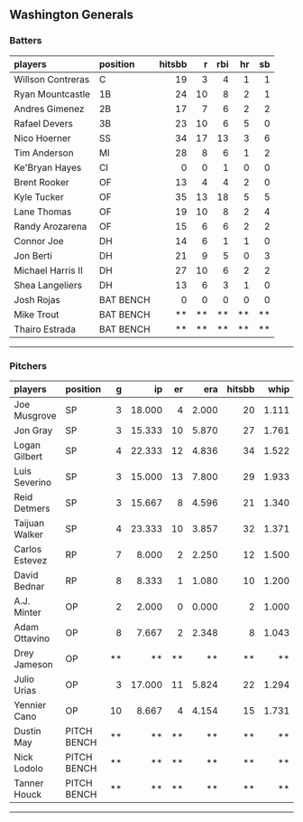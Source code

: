 ## Washington Generals

### Batters

 
|players           |position  | hitsbb|  r| rbi| hr| sb| 
|:-----------------|:---------|------:|--:|---:|--:|--:| 
|Willson Contreras |C         |     19|  3|   4|  1|  1| 
|Ryan Mountcastle  |1B        |     24| 10|   8|  2|  1| 
|Andres Gimenez    |2B        |     17|  7|   6|  2|  2| 
|Rafael Devers     |3B        |     23| 10|   6|  5|  0| 
|Nico Hoerner      |SS        |     34| 17|  13|  3|  6| 
|Tim Anderson      |MI        |     28|  8|   6|  1|  2| 
|Ke'Bryan Hayes    |CI        |      0|  0|   1|  0|  0| 
|Brent Rooker      |OF        |     13|  4|   4|  2|  0| 
|Kyle Tucker       |OF        |     35| 13|  18|  5|  5| 
|Lane Thomas       |OF        |     19| 10|   8|  2|  4| 
|Randy Arozarena   |OF        |     15|  6|   6|  2|  2| 
|Connor Joe        |DH        |     14|  6|   1|  1|  0| 
|Jon Berti         |DH        |     21|  9|   5|  0|  3| 
|Michael Harris II |DH        |     27| 10|   6|  2|  2| 
|Shea Langeliers   |DH        |     13|  6|   3|  1|  0| 
|Josh Rojas        |BAT BENCH |      0|  0|   0|  0|  0| 
|Mike Trout        |BAT BENCH |     **| **|  **| **| **| 
|Thairo Estrada    |BAT BENCH |     **| **|  **| **| **| 


* * *

### Pitchers

 
|players        |position    |  g|     ip| er|   era| hitsbb|  whip| so|  w| sv| 
|:--------------|:-----------|--:|------:|--:|-----:|------:|-----:|--:|--:|--:| 
|Joe Musgrove   |SP          |  3| 18.000|  4| 2.000|     20| 1.111| 18|  2|  0| 
|Jon Gray       |SP          |  3| 15.333| 10| 5.870|     27| 1.761| 14|  0|  0| 
|Logan Gilbert  |SP          |  4| 22.333| 12| 4.836|     34| 1.522| 20|  2|  0| 
|Luis Severino  |SP          |  3| 15.000| 13| 7.800|     29| 1.933| 13|  1|  0| 
|Reid Detmers   |SP          |  3| 15.667|  8| 4.596|     21| 1.340| 20|  0|  0| 
|Taijuan Walker |SP          |  4| 23.333| 10| 3.857|     32| 1.371| 17|  2|  0| 
|Carlos Estevez |RP          |  7|  8.000|  2| 2.250|     12| 1.500| 10|  3|  2| 
|David Bednar   |RP          |  8|  8.333|  1| 1.080|     10| 1.200| 14|  0|  5| 
|A.J. Minter    |OP          |  2|  2.000|  0| 0.000|      2| 1.000|  2|  0|  0| 
|Adam Ottavino  |OP          |  8|  7.667|  2| 2.348|      8| 1.043|  2|  0|  0| 
|Drey Jameson   |OP          | **|     **| **|    **|     **|    **| **| **| **| 
|Julio Urias    |OP          |  3| 17.000| 11| 5.824|     22| 1.294| 14|  1|  0| 
|Yennier Cano   |OP          | 10|  8.667|  4| 4.154|     15| 1.731|  8|  0|  0| 
|Dustin May     |PITCH BENCH | **|     **| **|    **|     **|    **| **| **| **| 
|Nick Lodolo    |PITCH BENCH | **|     **| **|    **|     **|    **| **| **| **| 
|Tanner Houck   |PITCH BENCH | **|     **| **|    **|     **|    **| **| **| **| 


* * *


